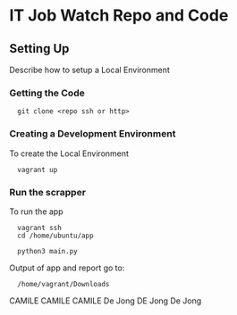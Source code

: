 # IT Job Watch Repo and Code

## Setting Up

Describe how to setup a Local Environment

### Getting the Code

```
  git clone <repo ssh or http>
```

### Creating a Development Environment

To create the Local Environment
```
  vagrant up
```

### Run the scrapper

To run the app
```
  vagrant ssh
  cd /home/ubuntu/app

  python3 main.py
```

Output of app and report go to:
```
  /home/vagrant/Downloads
```

CAMILE CAMILE CAMILE
De Jong DE Jong De Jong 
